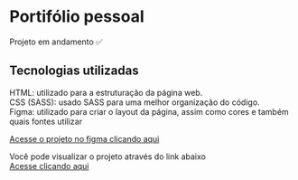 # Portifólio pessoal

Projeto em andamento ✅
<br>

## Tecnologias utilizadas
HTML: utilizado para a estruturação da página web. <br>
CSS (SASS): usado SASS para uma melhor organização do código. <br>
Figma: utilizado para criar o layout da página, assim como cores e também quais fontes utilizar <br>

[Acesse o projeto no figma clicando aqui](https://www.figma.com/file/koWdFqwlnfOl873iZOSOVj/Personal-site?type=design&node-id=0%3A1&mode=design&t=ZFdZ6rQ9EOSYAT9e-1)

Você pode visualizar o projeto através do link abaixo <br>
[Acesse clicando aqui](https://portifolio-renan-oliveira.vercel.app/)




